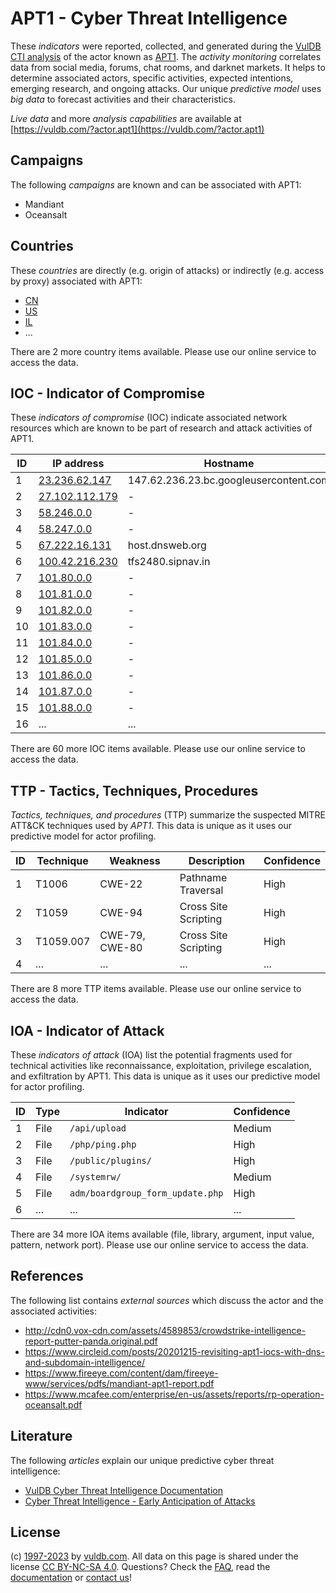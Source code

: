 # APT1 - Cyber Threat Intelligence

These _indicators_ were reported, collected, and generated during the [VulDB CTI analysis](https://vuldb.com/?kb.cti) of the actor known as [APT1](https://vuldb.com/?actor.apt1). The _activity monitoring_ correlates data from social media, forums, chat rooms, and darknet markets. It helps to determine associated actors, specific activities, expected intentions, emerging research, and ongoing attacks. Our unique _predictive model_ uses _big data_ to forecast activities and their characteristics.

_Live data_ and more _analysis capabilities_ are available at [https://vuldb.com/?actor.apt1](https://vuldb.com/?actor.apt1)

## Campaigns

The following _campaigns_ are known and can be associated with APT1:

* Mandiant
* Oceansalt

## Countries

These _countries_ are directly (e.g. origin of attacks) or indirectly (e.g. access by proxy) associated with APT1:

* [CN](https://vuldb.com/?country.cn)
* [US](https://vuldb.com/?country.us)
* [IL](https://vuldb.com/?country.il)
* ...

There are 2 more country items available. Please use our online service to access the data.

## IOC - Indicator of Compromise

These _indicators of compromise_ (IOC) indicate associated network resources which are known to be part of research and attack activities of APT1.

ID | IP address | Hostname | Campaign | Confidence
-- | ---------- | -------- | -------- | ----------
1 | [23.236.62.147](https://vuldb.com/?ip.23.236.62.147) | 147.62.236.23.bc.googleusercontent.com | - | Medium
2 | [27.102.112.179](https://vuldb.com/?ip.27.102.112.179) | - | Oceansalt | High
3 | [58.246.0.0](https://vuldb.com/?ip.58.246.0.0) | - | Mandiant | High
4 | [58.247.0.0](https://vuldb.com/?ip.58.247.0.0) | - | Mandiant | High
5 | [67.222.16.131](https://vuldb.com/?ip.67.222.16.131) | host.dnsweb.org | - | High
6 | [100.42.216.230](https://vuldb.com/?ip.100.42.216.230) | tfs2480.sipnav.in | - | High
7 | [101.80.0.0](https://vuldb.com/?ip.101.80.0.0) | - | Mandiant | High
8 | [101.81.0.0](https://vuldb.com/?ip.101.81.0.0) | - | Mandiant | High
9 | [101.82.0.0](https://vuldb.com/?ip.101.82.0.0) | - | Mandiant | High
10 | [101.83.0.0](https://vuldb.com/?ip.101.83.0.0) | - | Mandiant | High
11 | [101.84.0.0](https://vuldb.com/?ip.101.84.0.0) | - | Mandiant | High
12 | [101.85.0.0](https://vuldb.com/?ip.101.85.0.0) | - | Mandiant | High
13 | [101.86.0.0](https://vuldb.com/?ip.101.86.0.0) | - | Mandiant | High
14 | [101.87.0.0](https://vuldb.com/?ip.101.87.0.0) | - | Mandiant | High
15 | [101.88.0.0](https://vuldb.com/?ip.101.88.0.0) | - | Mandiant | High
16 | ... | ... | ... | ...

There are 60 more IOC items available. Please use our online service to access the data.

## TTP - Tactics, Techniques, Procedures

_Tactics, techniques, and procedures_ (TTP) summarize the suspected MITRE ATT&CK techniques used by _APT1_. This data is unique as it uses our predictive model for actor profiling.

ID | Technique | Weakness | Description | Confidence
-- | --------- | -------- | ----------- | ----------
1 | T1006 | CWE-22 | Pathname Traversal | High
2 | T1059 | CWE-94 | Cross Site Scripting | High
3 | T1059.007 | CWE-79, CWE-80 | Cross Site Scripting | High
4 | ... | ... | ... | ...

There are 8 more TTP items available. Please use our online service to access the data.

## IOA - Indicator of Attack

These _indicators of attack_ (IOA) list the potential fragments used for technical activities like reconnaissance, exploitation, privilege escalation, and exfiltration by APT1. This data is unique as it uses our predictive model for actor profiling.

ID | Type | Indicator | Confidence
-- | ---- | --------- | ----------
1 | File | `/api/upload` | Medium
2 | File | `/php/ping.php` | High
3 | File | `/public/plugins/` | High
4 | File | `/systemrw/` | Medium
5 | File | `adm/boardgroup_form_update.php` | High
6 | ... | ... | ...

There are 34 more IOA items available (file, library, argument, input value, pattern, network port). Please use our online service to access the data.

## References

The following list contains _external sources_ which discuss the actor and the associated activities:

* http://cdn0.vox-cdn.com/assets/4589853/crowdstrike-intelligence-report-putter-panda.original.pdf
* https://www.circleid.com/posts/20201215-revisiting-apt1-iocs-with-dns-and-subdomain-intelligence/
* https://www.fireeye.com/content/dam/fireeye-www/services/pdfs/mandiant-apt1-report.pdf
* https://www.mcafee.com/enterprise/en-us/assets/reports/rp-operation-oceansalt.pdf

## Literature

The following _articles_ explain our unique predictive cyber threat intelligence:

* [VulDB Cyber Threat Intelligence Documentation](https://vuldb.com/?kb.cti)
* [Cyber Threat Intelligence - Early Anticipation of Attacks](https://www.scip.ch/en/?labs.20201022)

## License

(c) [1997-2023](https://vuldb.com/?kb.changelog) by [vuldb.com](https://vuldb.com/?kb.about). All data on this page is shared under the license [CC BY-NC-SA 4.0](https://creativecommons.org/licenses/by-nc-sa/4.0/). Questions? Check the [FAQ](https://vuldb.com/?kb.faq), read the [documentation](https://vuldb.com/?kb) or [contact us](https://vuldb.com/?contact)!
